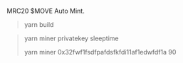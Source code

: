 MRC20 $MOVE Auto Mint.

> yarn build

> yarn miner privatekey sleeptime
> 
> yarn miner 0x32fwf1fsdfpafdsfkfdi11af1edwfdf1a 90

